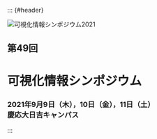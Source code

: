 ::: {#header}

![可視化情報シンポジウム2021](images/vsjsympTopYokohama.jpg)

## 第49回

# 可視化情報シンポジウム

### 2021年9月9日（木），10日（金），11日（土）<br>慶応大日吉キャンパス

:::
